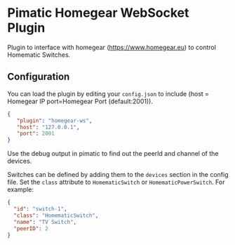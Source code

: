 Pimatic Homegear WebSocket Plugin
=================================

Plugin to interface with homegear (https://www.homegear.eu) to control Homematic Switches.

Configuration
-------------
You can load the plugin by editing your `config.json` to include (host = Homegear IP port=Homegear Port (default:2001)).

````json
{
   "plugin": "homegear-ws",
   "host": "127.0.0.1",
   "port": 2001
}
````

Use the debug output in pimatic to find out the peerId and channel of the devices.

Switches can be defined by adding them to the `devices` section in the config file.
Set the `class` attribute to `HomematicSwitch` or `HomematicPowerSwitch`. For example:

```json
{
  "id": "switch-1",
  "class": "HomematicSwitch",
  "name": "TV Switch",
  "peerID": 2
}
```
